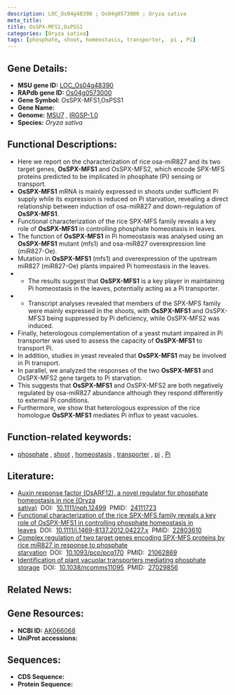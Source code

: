 ```yaml
---
description: LOC_Os04g48390 ; Os04g0573000 ; Oryza sativa
meta_title:
title: OsSPX-MFS1,OsPSS1
categories: [Oryza sativa]
tags: [phosphate, shoot, homeostasis, transporter,  pi , Pi]
---
```


## Gene Details:
- **MSU gene ID:** [LOC_Os04g48390](http://rice.uga.edu/cgi-bin/ORF_infopage.cgi?orf=LOC_Os04g48390)  
- **RAPdb gene ID:** [Os04g0573000](https://rapdb.dna.affrc.go.jp/locus/?name=Os04g0573000)  
- **Gene Symbol:** OsSPX-MFS1,OsPSS1
- **Gene Name:**
- **Genome:**  [MSU7](http://rice.uga.edu/)&nbsp;,&nbsp;[IRGSP-1.0](https://rapdb.dna.affrc.go.jp/download/irgsp1.html)
- **Species:** *Oryza sativa*

## Functional Descriptions:
   - Here we report on the characterization of rice osa-miR827 and its two target genes, **OsSPX-MFS1** and OsSPX-MFS2, which encode SPX-MFS proteins predicted to be implicated in phosphate (Pi) sensing or transport.
   - **OsSPX-MFS1** mRNA is mainly expressed in shoots under sufficient Pi supply while its expression is reduced on Pi starvation, revealing a direct relationship between induction of osa-miR827 and down-regulation of **OsSPX-MFS1**.
   - Functional characterization of the rice SPX-MFS family reveals a key role of **OsSPX-MFS1** in controlling phosphate homeostasis in leaves.
   - The function of **OsSPX-MFS1** in Pi homeostasis was analysed using an **OsSPX-MFS1** mutant (mfs1) and osa-miR827 overexpression line (miR827-Oe).
   - Mutation in **OsSPX-MFS1** (mfs1) and overexpression of the upstream miR827 (miR827-Oe) plants impaired Pi homeostasis in the leaves.
   - * The results suggest that **OsSPX-MFS1** is a key player in maintaining Pi homeostasis in the leaves, potentially acting as a Pi transporter.
   - * Transcript analyses revealed that members of the SPX-MFS family were mainly expressed in the shoots, with **OsSPX-MFS1** and OsSPX-MFS3 being suppressed by Pi deficiency, while OsSPX-MFS2 was induced.
   - Finally, heterologous complementation of a yeast mutant impaired in Pi transporter was used to assess the capacity of **OsSPX-MFS1** to transport Pi.
   - In addition, studies in yeast revealed that **OsSPX-MFS1** may be involved in Pi transport.
   - In parallel, we analyzed the responses of the two **OsSPX-MFS1** and OsSPX-MFS2 gene targets to Pi starvation.
   - This suggests that **OsSPX-MFS1** and OsSPX-MFS2 are both negatively regulated by osa-miR827 abundance although they respond differently to external Pi conditions.
   - Furthermore, we show that heterologous expression of the rice homologue **OsSPX-MFS1** mediates Pi influx to yeast vacuoles.

## Function-related keywords:
   - [phosphate](/tags/phosphate/)&nbsp;,&nbsp;[shoot](/tags/shoot/)&nbsp;,&nbsp;[homeostasis](/tags/homeostasis/)&nbsp;,&nbsp;[transporter](/tags/transporter/)&nbsp;,&nbsp;[pi](/tags/pi/)&nbsp;,&nbsp;[Pi](/tags/Pi/)

## Literature:
   - [Auxin response factor (OsARF12), a novel regulator for phosphate homeostasis in rice (Oryza sativa)](https://www.doi.org/10.1111/nph.12499)&nbsp;&nbsp;DOI:&nbsp;&nbsp;[10.1111/nph.12499](https://www.doi.org/10.1111/nph.12499)&nbsp;&nbsp;PMID:&nbsp;&nbsp;[24111723](https://pubmed.ncbi.nlm.nih.gov/24111723/)
   - [Functional characterization of the rice SPX-MFS family reveals a key role of OsSPX-MFS1 in controlling phosphate homeostasis in leaves](https://www.doi.org/10.1111/j.1469-8137.2012.04227.x)&nbsp;&nbsp;DOI:&nbsp;&nbsp;[10.1111/j.1469-8137.2012.04227.x](https://www.doi.org/10.1111/j.1469-8137.2012.04227.x)&nbsp;&nbsp;PMID:&nbsp;&nbsp;[22803610](https://pubmed.ncbi.nlm.nih.gov/22803610/)
   - [Complex regulation of two target genes encoding SPX-MFS proteins by rice miR827 in response to phosphate starvation](https://www.doi.org/10.1093/pcp/pcq170)&nbsp;&nbsp;DOI:&nbsp;&nbsp;[10.1093/pcp/pcq170](https://www.doi.org/10.1093/pcp/pcq170)&nbsp;&nbsp;PMID:&nbsp;&nbsp;[21062869](https://pubmed.ncbi.nlm.nih.gov/21062869/)
   - [Identification of plant vacuolar transporters mediating phosphate storage](https://www.doi.org/10.1038/ncomms11095)&nbsp;&nbsp;DOI:&nbsp;&nbsp;[10.1038/ncomms11095](https://www.doi.org/10.1038/ncomms11095)&nbsp;&nbsp;PMID:&nbsp;&nbsp;[27029856](https://pubmed.ncbi.nlm.nih.gov/27029856/)

## Related News:

## Gene Resources:
- **NCBI ID:**  [AK066068](http://www.ncbi.nlm.nih.gov/nuccore/AK066068)
- **UniProt accessions:** [](https://www.uniprot.org/uniprotkb//entry)

## Sequences:
- **CDS Sequence:**
- **Protein Sequence:**
